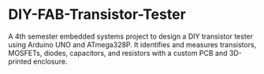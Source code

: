 # DIY-FAB-Transistor-Tester
A 4th semester embedded systems project to design a DIY transistor tester using Arduino UNO and ATmega328P. It identifies and measures transistors, MOSFETs, diodes, capacitors, and resistors with a custom PCB and 3D-printed enclosure.

